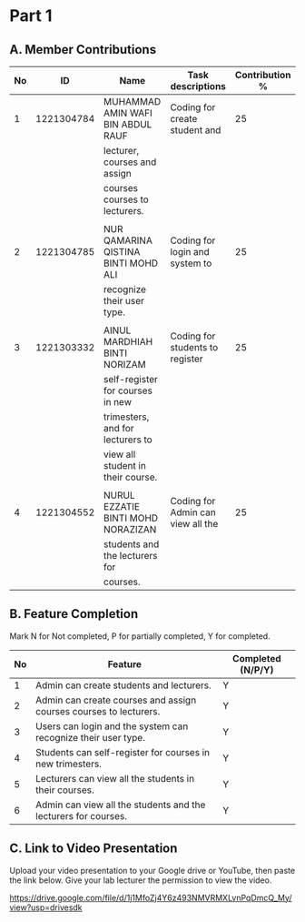 # Part 1

## A. Member Contributions

No | ID         | Name                              | Task descriptions               | Contribution %
-- | ---------- | --------------------------------- | ------------------------------- | --------------
1  |1221304784  |MUHAMMAD AMIN WAFI BIN ABDUL RAUF  |Coding for create student and    |      25
   |            |                                   |lecturer, courses and assign     |
   |            |                                   |courses courses to lecturers.    |
   |            |                                   |                                 |
2  |1221304785  |NUR QAMARINA QISTINA BINTI MOHD ALI|Coding for login and system to   |      25
   |            |                                   |recognize their user type.       |
   |            |                                   |                                 |
3  |1221303332  |AINUL MARDHIAH BINTI NORIZAM       |Coding for students to register  |      25
   |            |                                   |self-register for courses in new | 
   |            |                                   |trimesters, and for lecturers to |
   |            |                                   |view all student in their course.|
   |            |                                   |                                 |
4  |1221304552  |NURUL EZZATIE BINTI MOHD NORAZIZAN |Coding for Admin can view all the|      25
   |            |                                   |students and the lecturers for   |
   |            |                                   |courses.                         |


## B. Feature Completion

Mark N for Not completed, P for partially completed, Y for completed. 

No | Feature                                                                       | Completed (N/P/Y)
-- | ----------------------------------------------------------------------------- | ---------------
1  | Admin can create students and lecturers.                                      |    Y
2  | Admin can create courses and assign courses courses to lecturers.             |    Y
3  | Users can login and the system can recognize their user type.                 |    Y
4  | Students can self-register for courses in new trimesters.                     |    Y
5  | Lecturers can view all the students in their courses.                         |    Y
6  | Admin can view all the students and the lecturers for courses.                |    Y


## C. Link to Video Presentation

Upload your video presentation to your Google drive or YouTube, then paste the link below. Give your lab lecturer the permission to view the video.

https://drive.google.com/file/d/1j1MfoZj4Y6z493NMVRMXLvnPqDmcQ_My/view?usp=drivesdk

